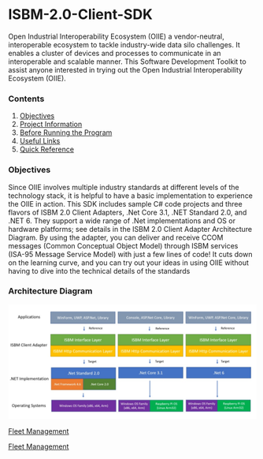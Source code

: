 # ISBM-2.0-Client-SDK

 Open Industrial Interoperability Ecosystem (OIIE) a vendor-neutral, interoperable ecosystem to tackle industry-wide data silo challenges. It enables a cluster of devices and processes to communicate in an interoperable and scalable manner. This Software Development Toolkit to assist anyone interested in trying out the Open Industrial Interoperability Ecosystem (OIIE).

### Contents
  
   1. [Objectives](#Objectives)
   2. [Project Information](#Project-Information)
   3. [Before Running the Program](#Before-Running-the-Program)
   4. [Useful Links](#Useful-Links)
   5. [Quick Reference](#Quick-Reference)

### Objectives

Since OIIE involves multiple industry standards at different levels of the technology stack, it is helpful to have a basic implementation to experience the OIIE in action. This SDK includes sample C# code projects and three flavors of ISBM 2.0 Client Adapters, .Net Core 3.1, .NET Standard 2.0, and .NET 6. They support a wide range of .Net implementations and OS or hardware platforms; see details in the ISBM 2.0 Client Adapter Architecture Diagram. By using the adapter, you can deliver and receive CCOM messages (Common Conceptual Object Model) through ISBM services (ISA-95 Message Service Model) with just a few lines of code! It cuts down on the learning curve, and you can try out your ideas in using OIIE without having to dive into the technical details of the standards



      
### Architecture Diagram

![image](/Documents/Images/Architecture_Diagram1.jpg)

[Fleet Management](https://github.com/claire-wong/ISBM-2.0-Client-SDK/Documents/Use_Cases/Fleet_Management.md)

[Fleet Management](/Documents/Use_Cases/Fleet_Management.md)
